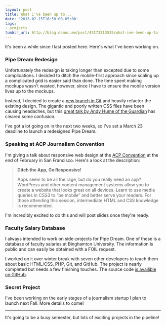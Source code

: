 ```yaml
---
layout: post
title: What I've been up to...
date: '2013-02-15T16:50:00-05:00'
tags:
- projects
tumblr_url: http://blog.danoc.me/post/43173313539/what-ive-been-up-to
---
```


It's been a while since I last posted here. Here's what I've been working on.

### Pipe Dream Redesign

Unfortunately the redesign is taking longer than excepted due to some complications. I decided to ditch the mobile-first approach since scaling up a complicated grid is easier said than done. The time spent making mockups wasn't wasted, however, since I have to ensure the mobile version lives up to the mockups.

Instead, I decided to create a [new branch in Git](https://github.com/bupipedream/Pipe-Dream/tree/redesign) and heavily refactor the existing design. The gigantic and poorly written CSS files have been causing headaches, but this [great talk by Andy Hume of the Guardian](http://www.youtube.com/watch?v=ZpFdyfs03Ug) has cleared some confusion.

I've got a lot going on in the next two weeks, so I've set a March 23 deadline to launch a redesigned Pipe Dream.

### Speaking at ACP Journalism Convention

I'm giving a talk about responsive web design at the [ACP Convention](http://www.studentpress.org/acp/conventions.html) at the end of February in San Francisco. Here's a look at the description:

> **Ditch the App, Go Responsive!**
>
> Apps seem to be all the rage, but do you really need an app? WordPress and other content management systems allow you to create a website that looks great on all devices. Learn to use media queries in CSS3 to “be mobile” and better serve your readers. For those attending this session, intermediate HTML and CSS knowledge is recommended.

I'm incredibly excited to do this and will post slides once they're ready.

### Faculty Salary Database

I always intended to work on side-projects for Pipe Dream. One of these is a database of faculty salaries at Binghamton University. The information is public and can easily be obtained with a FOIL request.

I worked on it over winter break with seven other developers to teach them about basic HTML/CSS, PHP, Git, and GitHub. The project is nearly completed but needs a few finishing touches. The source code [is availible on GitHub](https://github.com/bupipedream/Public-Salaries).

### Secret Project

I've been working on the early stages of a journalism startup I plan to launch next Fall. More details to come!

* * *

It's going to be a busy semester, but lots of exciting projects in the pipeline!